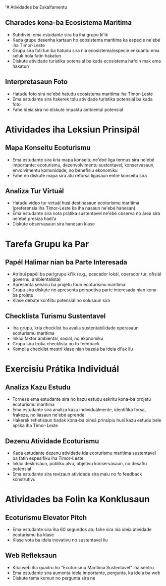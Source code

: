 '# Atividades ba Eskalfamentu

## Charades kona-ba Ecosistema Maritima
- Subdividi ema estudante sira ba iha grupu ki'ik
- Kada grupu desenha kartaun ho ecosistema maritima ka especie ne'ebé iha Timor-Leste
- Grupu sira foti tun ba hatudu sira nia ecosistema/especie enkuantu ema seluk hola fatin hakatun
- Diskute atividade turistika potensial ba kada ecosistema hafoin mak ema hakatun

## Interpretasaun Foto
- Hatudu foto sira ne'ebé hatudu ecosistema maritima iha Timor-Leste
- Ema estudante sira hakerek tolu atividade turistika potensial ba kada foto
- Fahe ideia sira no diskute impaktu ambiental potensial

# Atividades iha Leksiun Prinsipál

## Mapa Konseitu Ecoturismu
- Ema estudante sira kria mapa konseitu ne'ebé liga termus sira ne'ebé importante: ecoturismu, dezenvolvimentu sustentavel, konservasaun, envolvimentu komunidade, no benefisiu ekonomiku
- Fahe no diskute mapa sira atu reforsa ligasaun entre konseitu sira

## Analiza Tur Virtuál
- Hatudu video tur virtuál husi destinasaun ecoturismu maritima (preferensia iha Timor-Leste ka iha nasaun ne'ebé hanesan)
- Ema estudante sira nota prátika sustentavel ne'ebé observa no área sira ne'ebé presiza hadi'a
- Diskute observasaun sira hanesan klase

# Tarefa Grupu ka Par

## Papél Halimar nian ba Parte Interesada
- Atribui papél ba par/grupu ki'ik (e.g., pescador lokál, operador tur, ofisiál governu, ambientalista)
- Apresenta senáriu ba projetu foun ecoturismu maritima
- Grupu sira diskute no apresenta perspetiva parte interesada nian kona-ba projetu
- Klase debate konflitu potensial no solusaun sira

## Checklista Turismu Sustentavel
- Iha grupu, kria checklist ba avalia sustentabilidade operasaun ecoturismu maritima
- Inklui faktor ambiental, sosial, no ekonomiku
- Grupu sira troka checklista no fo feedback
- Kompila checklist mestri klase nian bazeia ba ideia di'ak liu

# Exercisiu Prátika Individuál

## Analiza Kazu Estudu
- Fornese ema estudante sira ho kazu estudu eskritu kona-ba projetu ecoturismu maritima
- Ema estudante sira analiza kazu individuálmente, identifika forsa, frakeza, no liasaun ne'ebé aprende
- Hakerek refletisaun badak kona-ba oinsá prinsipiu husi kazu estudu bele aplika iha Timor-Leste

## Dezenu Atividade Ecoturismu
- Kada estudante dezenu atividade ida ecoturismu maritima sustentavel ba fatin espesifiku iha Timor-Leste
- Inklui deskrisaun, públiku alvu, objetivu konservasaun, no desafiu potensial
- Ema estudante sira revizaun atividade sira malu no fo feedback konstrutivu

# Atividades ba Folin ka Konklusaun

## Ecoturismu Elevator Pitch
- Ema estudante sira iha 60 segundos atu fahe sira nia ideia atividade ecoturismu ba klase
- Klase vota ba ideia inovativu no sustentavel liu

## Web Refleksaun
- Kria web iha quadru ho "Ecoturismu Maritima Sustentavel" iha sentru
- Ema estudante sira aumenta ideia importante, pergunta, ka ideia ba web
- Diskute tema komun no pergunta sira ne